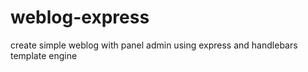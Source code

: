 # weblog-express  
create simple weblog with panel admin using express and handlebars template engine  
